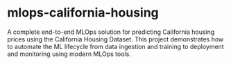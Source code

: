 # mlops-california-housing
A complete end-to-end MLOps solution for predicting California housing prices using the California Housing Dataset. This project demonstrates how to automate the ML lifecycle from data ingestion and training to deployment and monitoring using modern MLOps tools.

